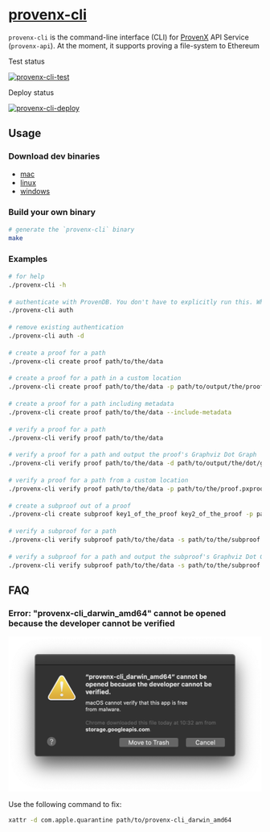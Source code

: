 # [provenx-cli](https://github.com/SouthbankSoftware/provenx/tree/master/cmd/provenx-cli)

`provenx-cli` is the command-line interface (CLI) for [ProvenX](https://provenx.provendb.com/) API Service (`provenx-api`). At the moment, it supports proving a file-system to Ethereum

Test status

[![provenx-cli-test](https://concourse.provendb.com/api/v1/pipelines/provenx-cli-test/jobs/test/badge)](http://concourse.provendb.com/teams/main/pipelines/provenx-cli-test)

Deploy status

[![provenx-cli-deploy](https://concourse.provendb.com/api/v1/pipelines/provenx-cli-deploy/jobs/build-and-deploy/badge)](http://concourse.provendb.com/teams/main/pipelines/provenx-cli-deploy)

## Usage

### Download dev binaries

- [mac](https://storage.googleapis.com/provendb-dev/provenx-cli/provenx-cli_darwin_amd64)
- [linux](https://storage.googleapis.com/provendb-dev/provenx-cli/provenx-cli_linux_amd64)
- [windows](https://storage.googleapis.com/provendb-dev/provenx-cli/provenx-cli_windows_amd64.exe)

### Build your own binary

```bash
# generate the `provenx-cli` binary
make
```

### Examples

```bash
# for help
./provenx-cli -h

# authenticate with ProvenDB. You don't have to explicitly run this. When you execute a command that requires authentication, it will be automatically run
./provenx-cli auth

# remove existing authentication
./provenx-cli auth -d

# create a proof for a path
./provenx-cli create proof path/to/the/data

# create a proof for a path in a custom location
./provenx-cli create proof path/to/the/data -p path/to/output/the/proof.pxproof

# create a proof for a path including metadata
./provenx-cli create proof path/to/the/data --include-metadata

# verify a proof for a path
./provenx-cli verify proof path/to/the/data

# verify a proof for a path and output the proof's Graphviz Dot Graph
./provenx-cli verify proof path/to/the/data -d path/to/output/the/dot/graph.dot

# verify a proof for a path from a custom location
./provenx-cli verify proof path/to/the/data -p path/to/the/proof.pxproof

# create a subproof out of a proof
./provenx-cli create subproof key1_of_the_proof key2_of_the_proof -p path/to/the/proof.pxproof -s path/to/output/the/subproof.pxsubproof

# verify a subproof for a path
./provenx-cli verify subproof path/to/the/data -s path/to/the/subproof.pxsubproof

# verify a subproof for a path and output the subproof's Graphviz Dot Graph
./provenx-cli verify subproof path/to/the/data -s path/to/the/subproof.pxsubproof -d path/to/output/the/dot/graph.dot
```

## FAQ

### Error: "provenx-cli_darwin_amd64" cannot be opened because the developer cannot be verified

![Mac Cannot Open Issue](images/mac_cannot_open_issue.png)

Use the following command to fix:

```bash
xattr -d com.apple.quarantine path/to/provenx-cli_darwin_amd64
```
